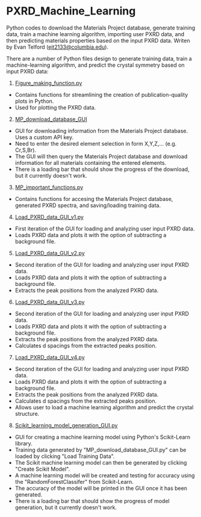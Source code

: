 # PXRD_Machine_Learning
Python codes to download the Materials Project database, generate training data, train a machine learning algorithm, importing user PXRD data, and then predicting materials properties based on the input PXRD data. Writen by Evan Telford (ejt2133@columbia.edu).

There are a number of Python files design to generate training data, train a machine-learning algorithm, and predict the crystal symmetry based on input PXRD data:

1) [Figure_making_function.py](https://github.com/etelford38/PXRD_Machine_Learning/blob/main/Figure_making_functions.py)
* Contains functions for streamlining the creation of publication-quality plots in Python.
* Used for plotting the PXRD data.
2) [MP_download_database_GUI](https://github.com/etelford38/PXRD_Machine_Learning/blob/main/MP_download_database_GUI.py)
* GUI for downloading information from the Materials Project database. Uses a custom API key.
* Need to enter the desired element selection in form X,Y,Z,... (e.g. Cr,S,Br).
* The GUI will then query the Materials Project database and download information for all materials containing the entered elements.
* There is a loading bar that should show the progress of the download, but it currently doesn't work.
3) [MP_important_functions.py](https://github.com/etelford38/PXRD_Machine_Learning/blob/main/MP_important_functions_GUI.py)
* Contains functions for accesing the Materials Project database, generated PXRD spectra, and saving/loading training data.
4) [Load_PXRD_data_GUI_v1.py](https://github.com/etelford38/PXRD_Machine_Learning/blob/main/Load_PXRD_data_GUI_v1.py)
* First iteration of the GUI for loading and analyzing user input PXRD data.
* Loads PXRD data and plots it with the option of subtracting a background file.
5) [Load_PXRD_data_GUI_v2.py](https://github.com/etelford38/PXRD_Machine_Learning/blob/main/Load_PXRD_data_GUI_v2.py)
* Second iteration of the GUI for loading and analyzing user input PXRD data.
* Loads PXRD data and plots it with the option of subtracting a background file.
* Extracts the peak positions from the analyzed PXRD data.
6) [Load_PXRD_data_GUI_v3.py](https://github.com/etelford38/PXRD_Machine_Learning/blob/main/Load_PXRD_data_GUI_v3.py)
* Second iteration of the GUI for loading and analyzing user input PXRD data.
* Loads PXRD data and plots it with the option of subtracting a background file.
* Extracts the peak positions from the analyzed PXRD data.
* Calculates d spacings from the extracted peaks position.
7) [Load_PXRD_data_GUI_v4.py](https://github.com/etelford38/PXRD_Machine_Learning/blob/main/Load_PXRD_data_GUI_v4.py)
* Second iteration of the GUI for loading and analyzing user input PXRD data.
* Loads PXRD data and plots it with the option of subtracting a background file.
* Extracts the peak positions from the analyzed PXRD data.
* Calculates d spacings from the extracted peaks position.
* Allows user to load a machine learning algorithm and predict the crystal structure.
8) [Scikit_learning_model_generation_GUI.py](https://github.com/etelford38/PXRD_Machine_Learning/blob/main/Scikit_learning_model_generation_GUI.py)
* GUI for creating a machine learning model using Python's Scikit-Learn library.
* Training data generated by "MP_download_database_GUI.py" can be loaded by clicking "Load Training Data".
* The Scikit machine learning model can then be generated by clicking "Create Scikit Model".
* A machine learning model will be created and testing for accuracy using the "RandomForestClassifer" from Scikit-Learn.
* The accuracy of the model will be printed in the GUI once it has been generated.
* There is a loading bar that should show the progress of model generation, but it currently doesn't work.
